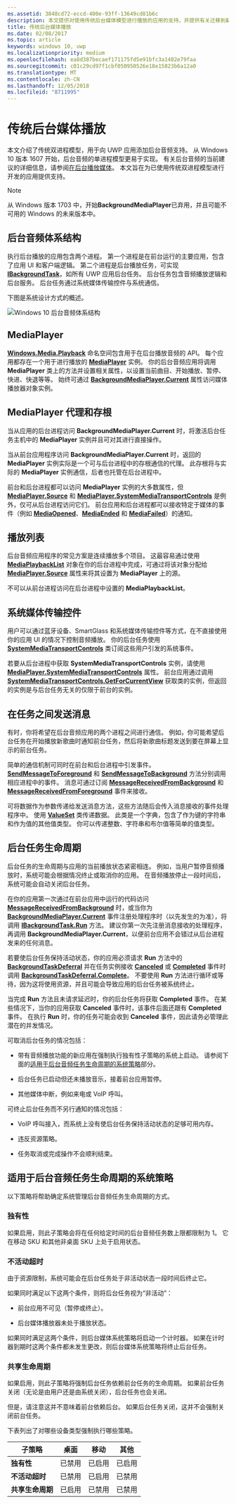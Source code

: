 ```yaml
---
ms.assetid: 3848cd72-eccd-400e-93ff-13649cd81b6c
description: 本文提供对使用传统后台媒体模型进行播放的应用的支持，并提供有关迁移到新模型的指南。
title: 传统后台媒体播放
ms.date: 02/08/2017
ms.topic: article
keywords: windows 10, uwp
ms.localizationpriority: medium
ms.openlocfilehash: ea8d387becaef171175fd5e91bfc3a1402e79faa
ms.sourcegitcommit: c01c29cd97f1cbf050950526e18e15823b6a12a0
ms.translationtype: MT
ms.contentlocale: zh-CN
ms.lasthandoff: 12/05/2018
ms.locfileid: "8711995"
---
```

# <a name="legacy-background-media-playback"></a>传统后台媒体播放


本文介绍了传统双进程模型，用于向 UWP 应用添加后台音频支持。 从 Windows 10 版本 1607 开始，后台音频的单进程模型更易于实现。 有关后台音频的当前建议的详细信息，请参阅[在后台播放媒体](background-audio.md)。 本文旨在为已使用传统双进程模型进行开发的应用提供支持。

> [!NOTE]
> 从 Windows 版本 1703 中，开始**BackgroundMediaPlayer**已弃用，并且可能不可用的 Windows 的未来版本中。

## <a name="background-audio-architecture"></a>后台音频体系结构

执行后台播放的应用包含两个进程。 第一个进程是在前台运行的主要应用，包含了应用 UI 和客户端逻辑。 第二个进程是后台播放任务，可实现 [**IBackgroundTask**](https://msdn.microsoft.com/library/windows/apps/br224794)，如所有 UWP 应用后台任务。 后台任务包含音频播放逻辑和后台服务。 后台任务通过系统媒体传输控件与系统通信。

下图是系统设计方式的概述。

![Windows 10 后台音频体系结构](images/backround-audio-architecture-win10.png)
## <a name="mediaplayer"></a>MediaPlayer

[**Windows.Media.Playback**](https://msdn.microsoft.com/library/windows/apps/dn640562) 命名空间包含用于在后台播放音频的 API。 每个应用都存在一个用于进行播放的 [**MediaPlayer**](https://msdn.microsoft.com/library/windows/apps/dn652535) 实例。 你的后台音频应用将调用 **MediaPlayer** 类上的方法并设置相关属性，以设置当前曲目、开始播放、暂停、快进、快退等等。 始终可通过 [**BackgroundMediaPlayer.Current**](https://msdn.microsoft.com/library/windows/apps/dn652528) 属性访问媒体播放器对象实例。

## <a name="mediaplayer-proxy-and-stub"></a>MediaPlayer 代理和存根

当从应用的后台进程访问 **BackgroundMediaPlayer.Current** 时，将激活后台任务主机中的 **MediaPlayer** 实例并且可对其进行直接操作。

当从前台应用程序访问 **BackgroundMediaPlayer.Current** 时，返回的 **MediaPlayer** 实例实际是一个可与后台进程中的存根通信的代理。 此存根将与实际的 **MediaPlayer** 实例通信，后者也托管在后台进程中。

前台和后台进程都可以访问 **MediaPlayer** 实例的大多数属性，但 [**MediaPlayer.Source**](https://msdn.microsoft.com/library/windows/apps/dn987010) 和 [**MediaPlayer.SystemMediaTransportControls**](https://msdn.microsoft.com/library/windows/apps/dn926635) 是例外，仅可从后台进程访问它们。 前台应用和后台进程都可以接收特定于媒体的事件（例如 [**MediaOpened**](https://msdn.microsoft.com/library/windows/apps/dn652609)、[**MediaEnded**](https://msdn.microsoft.com/library/windows/apps/dn652603) 和 [**MediaFailed**](https://msdn.microsoft.com/library/windows/apps/dn652606)）的通知。

## <a name="playback-lists"></a>播放列表

后台音频应用程序的常见方案是连续播放多个项目。 这最容易通过使用 [**MediaPlaybackList**](https://msdn.microsoft.com/library/windows/apps/dn930955) 对象在你的后台进程中完成，可通过将该对象分配给 [**MediaPlayer.Source**](https://msdn.microsoft.com/library/windows/apps/dn987010) 属性来将其设置为 **MediaPlayer** 上的源。

不可以从前台进程访问在后台进程中设置的 **MediaPlaybackList**。

## <a name="system-media-transport-controls"></a>系统媒体传输控件

用户可以通过蓝牙设备、SmartGlass 和系统媒体传输控件等方式，在不直接使用你的应用 UI 的情况下控制音频播放。 你的后台任务使用 [**SystemMediaTransportControls**](https://msdn.microsoft.com/library/windows/apps/dn278677) 类订阅这些用户引发的系统事件。

若要从后台进程中获取 **SystemMediaTransportControls** 实例，请使用 [**MediaPlayer.SystemMediaTransportControls**](https://msdn.microsoft.com/library/windows/apps/dn926635) 属性。 前台应用通过调用 [**SystemMediaTransportControls.GetForCurrentView**](https://msdn.microsoft.com/library/windows/apps/dn278708) 获取类的实例，但返回的实例是与后台任务无关的仅限于前台的实例。

## <a name="sending-messages-between-tasks"></a>在任务之间发送消息

有时，你将希望在后台音频应用的两个进程之间进行通信。 例如，你可能希望后台任务在开始播放新歌曲时通知前台任务，然后将新歌曲标题发送到要在屏幕上显示的前台任务。

简单的通信机制可同时在前台和后台进程中引发事件。 [**SendMessageToForeground**](https://msdn.microsoft.com/library/windows/apps/dn652533) 和 [**SendMessageToBackground**](https://msdn.microsoft.com/library/windows/apps/dn652532) 方法分别调用相应进程中的事件。 消息可通过订阅 [**MessageReceivedFromBackground**](https://msdn.microsoft.com/library/windows/apps/dn652530) 和 [**MessageReceivedFromForeground**](https://msdn.microsoft.com/library/windows/apps/dn652531) 事件来接收。

可将数据作为参数传递给发送消息方法，这些方法随后会传入消息接收的事件处理程序中。 使用 [**ValueSet**](https://msdn.microsoft.com/library/windows/apps/dn636131) 类传递数据。 此类是一个字典，包含了作为键的字符串和作为值的其他值类型。 你可以传递整数、字符串和布尔值等简单的值类型。

## <a name="background-task-life-cycle"></a>后台任务生命周期

后台任务的生命周期与应用的当前播放状态紧密相连。 例如，当用户暂停音频播放时，系统可能会根据情况终止或取消你的应用。 在音频播放停止一段时间后，系统可能会自动关闭后台任务。

在你的应用第一次通过在前台应用中运行的代码访问 [**MessageReceivedFromBackground**](https://msdn.microsoft.com/library/windows/apps/dn652530) 时，或当你为 [**BackgroundMediaPlayer.Current**](https://msdn.microsoft.com/library/windows/apps/dn652528) 事件注册处理程序时（以先发生的为准），将调用 [**IBackgroundTask.Run**](https://msdn.microsoft.com/library/windows/apps/br224811) 方法。 建议你第一次先注册消息接收的处理程序，再调用 **BackgroundMediaPlayer.Current**，以便前台应用不会错过从后台进程发来的任何消息。

若要使后台任务保持活动状态，你的应用必须请求 **Run** 方法中的 [**BackgroundTaskDeferral**](https://msdn.microsoft.com/library/windows/apps/hh700499) 并在任务实例接收 [**Canceled**](https://msdn.microsoft.com/library/windows/apps/br224798) 或 [**Completed**](https://msdn.microsoft.com/library/windows/apps/br224788) 事件时调用 [**BackgroundTaskDeferral.Complete**](https://msdn.microsoft.com/library/windows/apps/hh700504)。 不要使用 **Run** 方法进行循环或等待，因为这将使用资源，并且可能会导致应用的后台任务被系统终止。

当完成 **Run** 方法且未请求延迟时，你的后台任务将获取 **Completed** 事件。 在某些情况下，当你的应用获取 **Canceled** 事件时，该事件后面还跟有 **Completed** 事件。 在执行 **Run** 时，你的任务可能会收到 **Canceled** 事件，因此请务必管理此潜在的并发情况。

可取消后台任务的情况包括：

-   带有音频播放功能的新应用在强制执行独有性子策略的系统上启动。 请参阅下面的[适用于后台音频任务生命周期的系统策略](#system-policies-for-background-audio-task-lifetime)部分。

-   后台任务已启动但还未播放音乐，接着前台应用暂停。

-   其他媒体中断，例如来电或 VoIP 呼叫。

可终止后台任务而不另行通知的情况包括：

-   VoIP 呼叫接入，而系统上没有使后台任务保持活动状态的足够可用内存。

-   违反资源策略。

-   任务取消或完成操作不会顺利结束。

## <a name="system-policies-for-background-audio-task-lifetime"></a>适用于后台音频任务生命周期的系统策略

以下策略将帮助确定系统管理后台音频任务生命周期的方式。

### <a name="exclusivity"></a>独有性

如果启用，则此子策略会将在任何给定时间的后台音频任务数上限都限制为 1。 它在移动 SKU 和其他非桌面 SKU 上处于启用状态。

### <a name="inactivity-timeout"></a>不活动超时

由于资源限制，系统可能会在后台任务处于非活动状态一段时间后终止它。

如果同时满足以下这两个条件，则将后台任务视为“非活动”：

-   前台应用不可见（暂停或终止）。

-   后台媒体播放器未处于播放状态。

如果同时满足这两个条件，则后台媒体系统策略将启动一个计时器。 如果在计时器到期时这两个条件都未发生更改，则后台媒体系统策略将终止后台任务。

### <a name="shared-lifetime"></a>共享生命周期

如果启用，则此子策略将强制后台任务依赖前台任务的生命周期。 如果前台任务关闭（无论是由用户还是由系统关闭），后台任务也会关闭。

但是，请注意这并不意味着前台依赖后台。 如果后台任务关闭，这并不会强制关闭前台任务。

下表列出了对哪些设备类型强制执行哪些策略。

| 子策略             | 桌面  | 移动   | 其他    |
|------------------------|----------|----------|----------|
| **独有性**        | 已禁用 | 已启用  | 已启用  |
| **不活动超时** | 已禁用 | 已启用  | 已禁用 |
| **共享生命周期**    | 已启用  | 已禁用 | 已禁用 |


 

 




